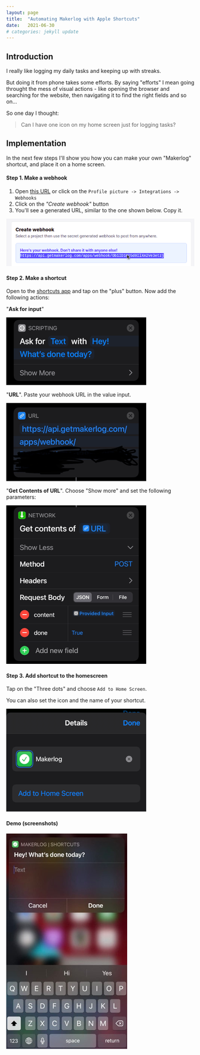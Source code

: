 ```yaml
---
layout: page
title:  "Automating Makerlog with Apple Shortcuts"
date:   2021-06-30
# categories: jekyll update
---
```

## Introduction

I really like logging my daily tasks and keeping up with streaks.

But doing it from phone takes some efforts. By saying "efforts" I mean going throught the mess of visual actions - like opening the browser and searching for the website, then navigating it to find the right fields and so on...

So one day I thought:

> Can I have one icon on my home screen just for logging tasks? 

## Implementation

In the next few steps I\'ll show you how you can make your own \"Makerlog\" shortcut, and place it on a home screen.

#### Step 1. Make a webhook

<!-- Makerlog has a nice [webhooks](https://getmakerlog.com/integrations/webhooks) feature. -->

<!-- What it basically does, it creates a special URL that you can use to post your tasks using the HTTP protocol. Let\'s make one: -->

1. Open [this URL](https://getmakerlog.com/integrations/webhooks) or click on the `Profile picture -> Integrations -> Webhooks`
2. Click on the *\"Create webhook\"* button
3. You\'ll see a generated URL, similar to the one shown below. Copy it.

![view after webhook was created](/images/makerlog-webhook-creation.png)

#### Step 2. Make a shortcut

Open to the [shortcuts app](https://apps.apple.com/us/app/shortcuts/id915249334) and tap on the \"plus\" button. Now add the following actions:

\"**Ask for input**\"

![makerlog shortcut "ask" action](/images/makerlog-automation-ask.png)

\"**URL**\". Paste your webhook URL in the value input.

![makerlog shortcut "URL" action](/images/makerlog-automation-url.png)

\"**Get Contents of URL**\". Choose "Show more" and set the following parameters:

![makerlog shortcut "Get Contents of URL" action](/images/makerlog-automation-content.png)


#### Step 3. Add shortcut to the homescreen

Tap on the "Three dots" and choose `Add to Home Screen`.

You can also set the icon and the name of your shortcut.

![Shortcut options menu](/images/makerlog-automation-options.png)

#### Demo (screenshots)

![Makerlog automation demo](/images/makerlog-automation-demo.jpg)